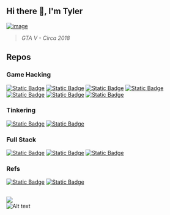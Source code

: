 ## Hi there 👋, I'm Tyler

<a href="https://github.com/gopro2027/ParadiseGTA/blob/main/ParadiseGTA_optimized_2020/Mods.h#L12642">![image](https://github.com/user-attachments/assets/4a9cd0b3-ebab-4e96-a6e7-91f1708ddfa6)</a><br>
  
> *GTA V - Circa 2018*


## Repos
### Game Hacking
[![Static Badge](https://img.shields.io/badge/GTA_V_RCE_CVE--2023--24059-C++/PowerPC-green)](https://github.com/gopro2027/GTAOnline-RCE)
[![Static Badge](https://img.shields.io/badge/GTA_V_Mod-C++/PowerPC-green)](https://github.com/gopro2027/ParadiseGTA)
[![Static Badge](https://img.shields.io/badge/RDR2_Mod-C++/x86-green)](https://github.com/gopro2027/RDR2Playground)
[![Static Badge](https://img.shields.io/badge/CoD_WAW-C++/PowerPC-green)](https://github.com/gopro2027/ParadiseWAW)
[![Static Badge](https://img.shields.io/badge/CoD_BO2-C++/PowerPC-green)](https://github.com/gopro2027/ParadiseBO2)
[![Static Badge](https://img.shields.io/badge/GTA_V_Mass_Messaging-C++/x86-green)](https://github.com/gopro2027/GTAOnline-Mass-Messaging)
[![Static Badge](https://img.shields.io/badge/Need_For_Speed_Hot_Persuit_2010-C++/PowerPC-green)](https://github.com/gopro2027/NFS_Hot_Pursuit_Native_Caller)
### Tinkering
[![Static Badge](https://img.shields.io/badge/OASMan-C++/Embedded/ESP32/Android-green)](https://github.com/gopro2027/ArduinoAirSuspensionController)
[![Static Badge](https://img.shields.io/badge/Lithophane-Python-green)](https://github.com/gopro2027/lithophane-keychain-maker)
### Full Stack

[![Static Badge](https://img.shields.io/badge/Flask_Stripe_SPA-Python/Flask-green)](https://github.com/gopro2027/flask-stripe-spa)
[![Static Badge](https://img.shields.io/badge/Minecraft_LTS-Java-green)](https://github.com/gopro2027/Minecraft-LTS-Launcher)
[![Static Badge](https://img.shields.io/badge/SPRX_Encryption-C++/PowerPC/Java-green)](https://github.com/gopro2027/ParadiseSPRX-Encryption)

### Refs
[![Static Badge](https://img.shields.io/badge/Youtube-green)](https://www.youtube.com/@gopro2027)
[![Static Badge](https://img.shields.io/badge/VividAesthetic-Car_Parts-green)](https://vividaesthetic.com/)

##

![](https://komarev.com/ghpvc/?username=gopro2027)<br>
![Alt text](https://spotify-recently-played-readme.vercel.app/api?user=gopro_2027&count=5)<br>
